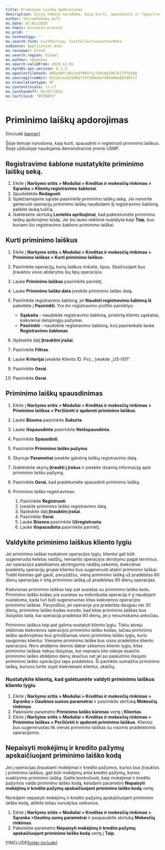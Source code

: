 ```yaml
---
title: Priminimo laiškų apdorojimas
description: Šioje temoje nurodoma, kaip kurti, spausdinti ir registruoti priminimo laiškus.
author: ShivamPandey-msft
ms.date: 07/01/2019
ms.topic: business-process
ms.prod: ''
ms.technology: ''
ms.search.form: CustPosting, CustCollectionLetterNote
audience: Application User
ms.reviewer: kfend
ms.search.region: Global
ms.author: shpandey
ms.search.validFrom: 2018-12-01
ms.dyn365.ops.version: 8.1.3
ms.openlocfilehash: 005ed8fcb6c3c6f985f1cfa9c0a78675173fb208
ms.sourcegitcommit: 631d2cea52590af15f208e9af584446e85540fcf
ms.translationtype: MT
ms.contentlocale: lt-LT
ms.lasthandoff: 05/07/2022
ms.locfileid: "8725071"
---
```

# <a name="process-collection-letters"></a>Priminimo laiškų apdorojimas

[!include [banner](../../includes/banner.md)]

Šioje temoje nurodoma, kaip kurti, spausdinti ir registruoti priminimo laiškus. Šioje užduotyje naudojama demonstracinė įmonė USMF.

## <a name="set-up-a-collection-letter-sequence-on-the-posting-profile"></a>Registravimo šablone nustatykite priminimo laiškų seką.
1. Eikite į **Naršymo sritis > Moduliai > Kreditas ir mokesčių rinkimas > Sąranka > Klientų registravimo šablonai**.
2. Spustelėkite **Redaguoti**.
3. Išplečiamajame sąraše pasirinkite priminimo laiškų seką. Jei nenorite generuoti operacijų priminimo laiškų naudodami šį registravimo šabloną, palikite lauką tuščią.  
4. Išskleiskite skirtuką **Lentelės apribojimai**, kad pakeistumėte priminimo laiškų apdorojimo būdą. Jei šio lauko reikšmė nustatyta kaip **Taip**, bus kuriami šio registravimo šablono priminimo laiškai.  

## <a name="create-collection-letters"></a>Kurti priminimo laiškus
1. Eikite į **Naršymo sritis > Moduliai > Kreditas ir mokesčių rinkimas > Priminimo laiškas > Kurti priminimo laiškus**.
2. Pasirinkite operacijų, kurių laiškus rinksite, tipus. Skaičiuojant bus įtrauktos visos atidarytos šių tipų operacijos.  
3. Lauke **Priminimo laiškas** pasirinkite parinktį.
4. Lauke **Priminimo laiško data** įveskite priminimo laiško datą.
5. Pasirinkite registravimo šabloną, jei **Naudoti registravimo šabloną iš** pakeitėte į **Pasirinkti**. Yra dvi registravimo profilio parinktys:   

   - **Sąskaita** – naudokite registravimo šabloną, priskirtą kliento sąskaitai, kiekvienai delspinigių pažymai.   
   - **Pasirinkti** – naudokite registravimo šabloną, kurį pasirenkate lauke **Registravimo šablonas**.  

6. Išplėskite dalį **Įtrauktini įrašai**.
7. Pasirinkite **Filtras**.
8. Lauke **Kriterijai** įveskite Kliento ID. Pvz., įveskite „US-001‟.
9. Pasirinkite **Gerai**.
10. Pasirinkite **Gerai**.

## <a name="print-collection-letters"></a>Priminimo laiškų spausdinimas
1. Eikite į **Naršymo sritis > Moduliai > Kreditas ir mokesčių rinkimas > Priminimo laiškas > Peržiūrėti ir apdoroti priminimo laiškus**.
2. Lauke **Būsena** pasirinkite **Sukurta**.
3. Lauke **Išspausdinta** pasirinkite **Neišspausdinta**.
4. Pasirinkite **Spausdinti**.
5. Pasirinkite **Priminimo laiško pažyma**.
6. Skyriuje **Parametrai** įveskite galutinę laiškų registravimo datą.
7. Išskleiskite skyrių **Įtraukti į įrašus** ir įveskite išsamią informaciją apie priminimo laiško pažymą.
8. Pasirinkite **Gerai**, kad pradėtumėte spausdinti priminimo laišką.
9. Priminimo laiško registravimas.

    1. Pasirinkite **Registruoti**.
    1. Įveskite priminimo laiško registravimo datą.
    1. Išplėskite dalį **Įtrauktini įrašai**.
    1. Pasirinkite **Gerai**.
    1. Lauke **Būsena** pasirinkite **Užregistruota**.
    1. Lauke **Išspausdinta** pasirinkite parinktį.

## <a name="control-collection-letters-at-the-customer-level"></a>Valdykite priminimo laiškus kliento lygiu
Jei priminimo laiškai nustatomi operacijos lygiu, klientui gali būti sugeneruota keletas raidžių, remiantis operacijos skirstymu pagal terminus. Jei operacijos pateikiamos skirtingomis raidžių sekomis, kiekvienai pradelstų operacijų grupei klientui bus sugeneruoti atskiri priminimo laiškai. Todėl klientas gali gauti, pavyzdžiui, vieną priminimo laišką už pradelstas 60 dienų operacijas ir kitą priminimo laišką už pradelstas 90 dienų operacijas. 

Kiekvienas priminimo laiškas taip pat susietas su priminimo laiško kodu. Priminimo laiško kodas yra susietas su individualia operacija ir jį naudojant nustatoma, kada turi būti sugeneruotas kitas kiekvienos operacijos priminimo laiškas. Pavyzdžiui, jei operacija yra pradelsta daugiau nei 30 dienų, priminimo laiško kodas nurodo, kad kitas priminimo laiškas bus išsiųstas tada, kai operacija pradelsta 60 dienų, jei ji nesumokama anksčiau. 

Priminimo laiškus taip pat galima nustatyti kliento lygiu. Tokiu atveju stebimas kiekvienos operacijos priminimo laiško kodas, tačiau priminimo laiško apdorojimas bus grindžiamas vieno priminimo laiško lygiu, kuris saugomas klientui. Viename priminimo laiške bus visos pradelstos kliento operacijos. Nors atidėjimo dienos dabar sekamos kliento lygiu, kitas priminimo laiškas nebus išsiųstas, kol nepraeis kito sekoje esančio priminimo laiško atidėjimo dienų skaičius net jei po paskutinio išsiųsto priminimo laiško operacijos taps pradelstos. Ši parinktis sumažina priminimo laiškų, kuriuos turite siųsti kiekvienam klientui, skaičių.

### <a name="set-up-the-customer-to-control-collection-letters-at-the-customer-level"></a>Nustatykite klientą, kad galėtumėte valdyti priminimo laiškus kliento lygiu
1.  Eikite į **Naršymo sritis > Moduliai > Kreditas ir mokesčių rinkimas > Sąranka > Gautinos sumos parametrai** ir pasirinkite skirtuką **Mokesčių rinkimas**. 
2.  Pakeiskite parametro **Priminimo laiško kūrimas** vertę į **Klientas**. 
3.  Eikite į **Naršymo sritis > Moduliai > Kreditas ir mokesčių rinkimas > Priminimo laiškas > Peržiūrėti ir apdoroti priminimo laiškus**. Klientui bus sugeneruotas tik vienas priminimo laiškas su visomis pradelstomis operacijomis.

## <a name="ignore-payments-and-credit-memos-when-calculating-the-collection-letter-code"></a>Nepaisyti mokėjimų ir kredito pažymų apskaičiuojant priminimo laiško kodą
Jei į operacijas įtraukiami mokėjimai ir kredito pažymos, kurios bus įtrauktos į priminimo laiškus, gali būti mokėjimų arba kredito pažymų, kurios suaktyvins priminimo laišką. Galite kontroliuoti, kaip mokėjimai ir kredito pažymos valdo priminimo laiško kodą, keisdami parametro **Nepaisyti mokėjimų ir kredito pažymų apskaičiuojant priminimo laiško kodą** vertę. 

Norėdami nepaisyti mokėjimų ir kredito pažymų apskaičiuojant priminimo laiško kodą, atlikite toliau nurodytus veiksmus.

1. Eikite į **Naršymo sritis > Moduliai > Kreditas ir mokesčių rinkimas > Sąranka >Gautinų sumų parametrai** ir paspauskite skirtuką **Mokesčių rinkimas**. 
2. Pakeiskite parametro **Nepaisyti mokėjimų ir kredito pažymų apskaičiuojant priminimo laiško kodą** vertę į **Taip**.


[!INCLUDE[footer-include](../../../includes/footer-banner.md)]
